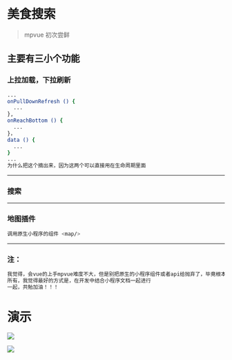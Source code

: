 # 美食搜索

> mpvue 初次尝鲜

## 主要有三小个功能

### 上拉加载，下拉刷新
``` bash
...
onPullDownRefresh () {
  ...
},
onReachBottom () {
  ...
}，
data () {
  ...
}
...
为什么把这个摘出来，因为这两个可以直接用在生命周期里面
```
***
### 搜索
***
### 地图插件
``` bash
调用原生小程序的组件 <map/>

```
***

### 注：

``` bash
我觉得，会vue的上手mpvue难度不大，但是别把原生的小程序组件或者api给抛弃了，毕竟根本还是小程序呀
所有，我觉得最好的方式是，在开发中结合小程序文档一起进行
一起，共勉加油！！！
```

# 演示
![](http://mpv-blog.oss-cn-beijing.aliyuncs.com/mpvue.gif?Expires=1555517212&OSSAccessKeyId=TMP.AQFF-3wKh892sJ2Xko0VUfGN67-Ed-Bk-knKBMhY6ZeGgcoDtbLHkvHaVX3pADAtAhQJC18JgiSqa_j0jc4G9eSSDi9YrAIVALe_RFoKtnJrfGPo4GpM2xolCqBE&Signature=OVp5ZAGlx85SqT%2BYRP9pJz83e48%3D)

![](http://p6v49iw9y.bkt.clouddn.com/Jietu20180408-194915-HD.gif)


